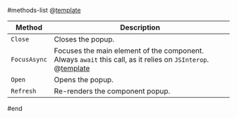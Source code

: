 #methods-list
@[template](/_contentTemplates/common/parameters-table-styles.md#table-layout)

| Method | Description |
| --- | --- |
| `Close` | Closes the popup. |
| `FocusAsync` | Focuses the main element of the component. Always `await` this call, as it relies on `JSInterop`. @[template](/_contentTemplates/common/inputs.md#focus-kb) |
| `Open` | Opens the popup. |
| `Refresh` | Re-renders the component popup. |
#end
